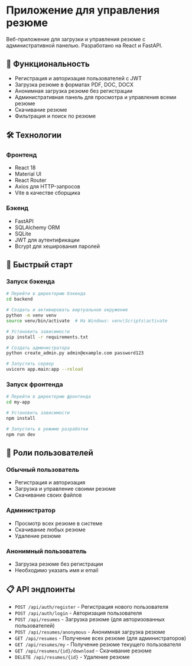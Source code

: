 # Приложение для управления резюме

Веб-приложение для загрузки и управления резюме с административной панелью. Разработано на React и FastAPI.

## 🚀 Функциональность

- Регистрация и авторизация пользователей с JWT
- Загрузка резюме в форматах PDF, DOC, DOCX
- Анонимная загрузка резюме без регистрации
- Административная панель для просмотра и управления всеми резюме
- Скачивание резюме
- Фильтрация и поиск по резюме

## 🛠 Технологии

### Фронтенд
- React 18
- Material UI
- React Router
- Axios для HTTP-запросов
- Vite в качестве сборщика

### Бэкенд
- FastAPI
- SQLAlchemy ORM
- SQLite
- JWT для аутентификации
- Bcrypt для хеширования паролей

## 🚀 Быстрый старт

### Запуск бэкенда

```bash
# Перейти в директорию бэкенда
cd backend

# Создать и активировать виртуальное окружение
python -m venv venv
source venv/bin/activate  # На Windows: venv\Scripts\activate

# Установить зависимости
pip install -r requirements.txt

# Создать администратора
python create_admin.py admin@example.com password123

# Запустить сервер
uvicorn app.main:app --reload
```

### Запуск фронтенда

```bash
# Перейти в директорию фронтенда
cd my-app

# Установить зависимости
npm install

# Запустить в режиме разработки
npm run dev
```

## 👥 Роли пользователей

### Обычный пользователь
- Регистрация и авторизация
- Загрузка и управление своими резюме
- Скачивание своих файлов

### Администратор
- Просмотр всех резюме в системе
- Скачивание любых резюме
- Удаление резюме

### Анонимный пользователь
- Загрузка резюме без регистрации
- Необходимо указать имя и email

## 📋 API эндпоинты

- `POST /api/auth/register` - Регистрация нового пользователя
- `POST /api/auth/login` - Авторизация пользователя
- `POST /api/resumes` - Загрузка резюме (для авторизованных пользователей)
- `POST /api/resumes/anonymous` - Анонимная загрузка резюме
- `GET /api/resumes` - Получение всех резюме (для администраторов)
- `GET /api/resumes/my` - Получение резюме текущего пользователя
- `GET /api/resumes/{id}/download` - Скачивание резюме
- `DELETE /api/resumes/{id}` - Удаление резюме
